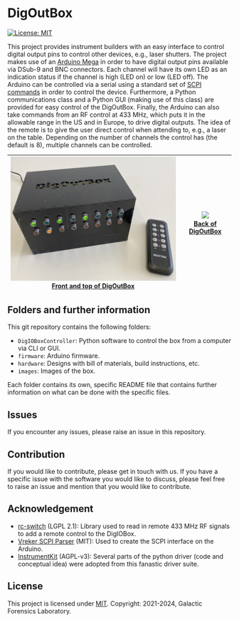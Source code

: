 # DigOutBox

 [![License: MIT](https://img.shields.io/badge/License-MIT-blue.svg)](https://opensource.org/licenses/MIT)

This project provides instrument builders with an easy interface
to control digital output pins to control other devices,
e.g., laser shutters.
The project makes use of an
[Arduino Mega](https://store.arduino.cc/products/arduino-mega-2560-rev3)
in order to have digital output pins available via
DSub-9 and BNC connectors.
Each channel will have its own LED as an indication status
if the channel is high (LED on) or low (LED off).
The Arduino can be controlled via a serial using a standard set of
[SCPI commands](https://en.wikipedia.org/wiki/Standard_Commands_for_Programmable_Instruments)
in order to control the device.
Furthermore,
a Python communications class
and a Python GUI (making use of this class)
are provided for easy control of the DigOutBox.
Finally,
the Arduino can also take commands from an RF control at 433 MHz,
which puts it in the allowable range in the US and in Europe,
to drive digital outputs.
The idea of the remote is to give the user direct control
when attending to, e.g., a laser on the table.
Depending on the number of channels the control has
(the default is 8),
multiple channels can be controlled.


| [<img src="docs/img/boxes/gfl002_setup_small.jpeg" width="600"><br>Front and top of DigOutBox</img>](docs/img/boxes/gfl002_setup.jpeg) | [<img src="docs/graphics/img/gfl002_back_top.jpeg" width="600"><br>Back of DigOutBox</img>](docs/img/boxes/gfl002_back_top.jpeg) |
|:--------------------------------------------------------------------------------------------------------------------------------------:|:--------------------------------------------------------------------------------------------------------------------------------:|


## Folders and further information

This git repository contains the following folders:

- `DigIOBoxController`: Python software to control the box from a computer via CLI or GUI.
- `firmware`: Arduino firmware.
- `hardware`: Designs with bill of materials, build instructions, etc.
- `images`: Images of the box.

Each folder contains its own, specific README file
that contains further information on what can be done
with the specific files.

## Issues

If you encounter any issues, please raise an issue in this repository.

## Contribution

If you would like to contribute,
please get in touch with us.
If you have a specific issue with the software you would like to discuss,
please feel free to raise an issue and mention
that you would like to contribute.


## Acknowledgement

- [rc-switch](https://github.com/sui77/rc-switch) (LGPL 2.1): Library used to read in remote 433 MHz RF signals to add a remote control to the DigIOBox.
- [Vreker SCPI Parser](https://github.com/Vrekrer/Vrekrer_scpi_parser) (MIT):
  Used to create the SCPI interface on the Arduino.
- [InstrumentKit](https://github.com/Galvant/InstrumentKit) (AGPL-v3):
  Several parts of the python driver (code and conceptual idea)
  were adopted from this fanastic driver suite.


## License

This project is licensed under [MIT](LICENSE).
Copyright: 2021-2024, Galactic Forensics Laboratory.

